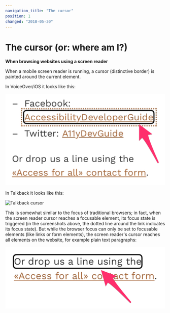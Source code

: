```yaml
---
navigation_title: "The cursor"
position: 1
changed: "2018-05-30"
---
```


# The cursor (or: where am I?)

**When browsing websites using a screen reader**

When a mobile screen reader is running, a cursor (distinctive border) is painted around the current element.

In VoiceOver/iOS it looks like this:

![VoiceOver/iOS cursor](_media/voiceover-ios-cursor.png)

In Talkback it looks like this:

![Talkback cursor](_media/talkback-cursor.png)

This is somewhat similar to the focus of traditional browsers; in fact, when the screen reader cursor reaches a focusable element, its focus state is triggered (in the screenshots above, the dotted line around the link indicates its focus state). But while the browser focus can only be set to focusable elements (like links or form elements), the screen reader's cursor reaches all elements on the website, for example plain text paragraphs:

![Cursor on paragraph](_media/cursor-on-paragraph.png)
